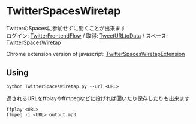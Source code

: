 # TwitterSpacesWiretap
TwitterのSpacesに参加せずに聞くことが出来ます<br>
ログイン: [TwitterFrontendFlow](https://github.com/fa0311/TwitterFrontendFlow) /
取得: [TweetURLtoData](https://github.com/fa0311/TweetURLtoData) /
スペース: [TwitterSpacesWiretap](https://github.com/fa0311/TwitterSpacesWiretap)

Chrome extension version of javascript: [TwitterSpacesWiretapExtension](https://github.com/fa0311/TwitterSpacesWiretapExtension)

## Using

```shell
python TwitterSpacesWiretap.py --url <URL>
```

返されるURLをffplayやffmpegなどに投げれば聞いたり保存したりも出来ます
```shell
ffplay <URL>
ffmpeg -i <URL> output.mp3
```

